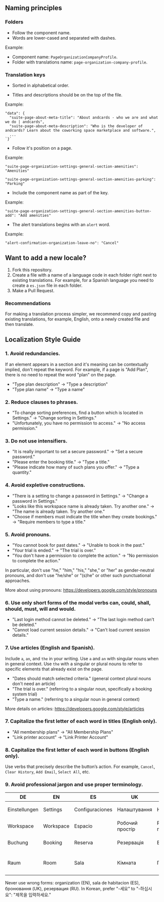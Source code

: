 ## Naming principles

### Folders

- Follow the component name.
- Words are lower-cased and separated with dashes.

Example:

- Component name: `PageOrganizationCompanyProfile`.
- Folder with translations name: `page-organization-company-profile`.

### Translation keys

- Sorted in alphabetical order.

- Titles and descriptions should be on the top of the file.

Example:

```
"data": {
  "suite-page-about-meta-title": "About andcards - who we are and what we do | andcards",
  "suite-page-about-meta-description": "Who is the developer of andcards? Learn about the coworking space marketplace and software.",
  ...
`}`
```

- Follow it's position on a page.

Example:

`"suite-page-organization-settings-general-section-amenities": "Amenities"`

`"suite-page-organization-settings-general-section-amenities-parking": "Parking"`

- Include the component name as part of the key.

Example:

`"suite-page-organization-settings-general-section-amenities-button-add": "Add amenities"`

- The alert translations begins with an `alert` word.

Example:

`"alert-confirmation-organization-leave-no": "Cancel"`

## Want to add a new locale?

1. Fork this repository.
2. Create a file with a name of a language code in each folder right next to existing translations. For example, for a Spanish language you need to create a `es.json` file in each folder.
3. Make a Pull Request.

### Recommendations

For making a translation process simpler, we recommend copy and pasting existing translations, for example, English, onto a newly created file and then translate.

## Localization Style Guide

### 1. Avoid redundancies.

If an element appears in a section and it's meaning can be contextually implied, don't repeat the keyword. For example, if a page is "Add Plan", there is no need to repeat the word "plan" on the page.

- "Type plan description" → "Type a description"
- "Type plan name" → "Type a name"

### 2. Reduce clauses to phrases.

- "To change sorting preferences, find a button which is located in Settings." → "Change sorting in Settings."
- "Unfortunately, you have no permission to access." → "No access permission."

### 3. Do not use intensifiers.

- "It is really important to set a secure password." → "Set a secure password."
- "Please enter the booking title." → "Type a title."
- "Please indicate how many of such plans you offer." → "Type a quantity."

### 4. Avoid expletive constructions.

- "There is a setting to change a password in Settings." → "Change a password in Settings."
- "Looks like this workspace name is already taken. Try another one." → "The name is already taken. Try another one."
- "Choose if members must indicate the title when they create bookings." → "Require members to type a title."

### 5. Avoid pronouns.

- "You cannot book for past dates." → "Unable to book in the past."
- "Your trial is ended." → "The trial is over."
- "You don't have a permission to complete the action." → "No permission to complete the action."

In particular, don't use "he," "him," "his," "she," or "her" as gender-neutral pronouns, and don't use "he/she" or "(s)he" or other such punctuational approaches.

More about using pronouns: https://developers.google.com/style/pronouns

### 6. Use only short forms of the modal verbs can, could, shall, should, must, will and would.

- "Last login method cannot be deleted." → "The last login method can't be deleted."
- "Cannot load current session details." → "Can't load current session details."

### 7. Use articles (English and Spanish).

Include `a`, `an`, and `the` in your writing. Use `a` and `an` with singular nouns when in general context. Use `the` with a singular or plural nouns to refer to specific elements that already exist on the page.

- "Dates should match selected criteria." (general context plural nouns don't need an article)
- "The trial is over." (referring to a singular noun, specifically a booking system trial)
- "Type a name." (referring to a singular noun in general context)

More details on articles: https://developers.google.com/style/articles

### 7. Capitalize the first letter of each word in titles (English only).

- "All membership plans" → "All Membership Plans"
- "Link printer account" → "Link Printer Account"

### 8. Capitalize the first letter of each word in buttons (English only).

Use verbs that precisely describe the button’s action. For example, `Cancel`, `Clear History`, `Add Email`, `Select All`, etc.

### 9. Avoid professional jargon and use proper terminology.

| DE            | EN        | ES              | UK                 | RU           | KO     |
| ------------- | --------- | --------------- | ------------------ | ------------ | ------ |
| Einstellungen | Settings  | Configuraciones | Налаштування       | Настройки    | 설정   |
| Workspace     | Workspace | Espacio         | Робочий простір    | Рабочее пространство    | 공간   |
| Buchung       | Booking   | Reserva         | Резервація         | Бронирование | 예약   |
| Raum          | Room      | Sala            | Кімната            | Переговорная | 회의실 |

Never use wrong forms: organization (EN), sala de habitacion (ES), бронювання (UK), резервация (RU). In Korean, prefer "-세요" to "-하십시요": "제목을 입력하세요."
